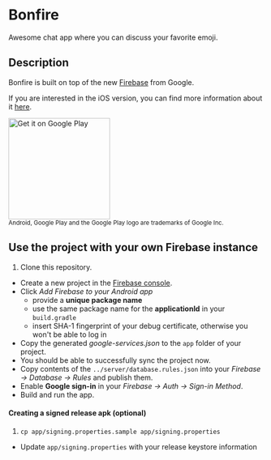 # Bonfire

Awesome chat app where you can discuss your favorite emoji.

## Description

Bonfire is built on top of the new [Firebase][1] from Google.

If you are interested in the iOS version, you can find more information about it [here][2].

<a href="https://play.google.com/store/apps/details?id=com.novoda.bonfire&amp;utm_source=global_co&amp;utm_medium=prtnr&amp;utm_content=Mar2515&amp;utm_campaign=PartBadge&amp;pcampaignid=MKT-Other-global-all-co-prtnr-py-PartBadge-Mar2515-1" style="border: 0 none;"><img width="200" style="vertical-align:middle;text-decoration: none;" alt="Get it on Google Play" src="https://play.google.com/intl/en_us/badges/images/generic/en_badge_web_generic.png"></a>
<br/>
<sub>Android, Google Play and the Google Play logo are trademarks of Google Inc.</sub>

## Use the project with your own Firebase instance

1. Clone this repository.
- Create a new project in the [Firebase console][3].
- Click *Add Firebase to your Android app*
  * provide a **unique package name**
  * use the same package name for the **applicationId** in your `build.gradle`
  * insert SHA-1 fingerprint of your debug certificate, otherwise you won't be able to log in
- Copy the generated *google-services.json* to the `app` folder of your project.
- You should be able to successfully sync the project now.
- Copy contents of the `../server/database.rules.json` into your *Firebase -> Database -> Rules* and publish them.
- Enable **Google sign-in** in your *Firebase -> Auth -> Sign-in Method*.
- Build and run the app.

#### Creating a signed release apk (optional)

1. `cp app/signing.properties.sample app/signing.properties`
- Update `app/signing.properties` with your release keystore information

[1]: https://firebase.google.com/
[2]: /ios
[3]: https://console.firebase.google.com
